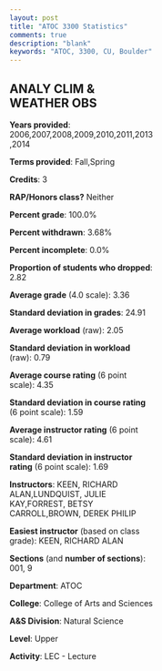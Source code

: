 ```yaml
---
layout: post
title: "ATOC 3300 Statistics"
comments: true
description: "blank"
keywords: "ATOC, 3300, CU, Boulder"
--- 
```

<head>
<script src="https://ajax.googleapis.com/ajax/libs/jquery/2.1.3/jquery.min.js"></script>
<script src="https://dl.dropboxusercontent.com/s/pc42nxpaw1ea4o9/highcharts.js?dl=0"></script>
<!-- <script src="../assets/js/highcharts.js"></script> -->
<style type="text/css">@font-face {
	font-family: "Bebas Neue";
	src: url(https://www.filehosting.org/file/details/544349/BebasNeue%20Regular.otf) format("opentype");
	}
	h1.Bebas { 
		font-family: "Bebas Neue", Verdana, Tahoma;
	}
</style>
</head>
<body>
	<div id="container" style="float: right; width: 45%; height: 88%; margin-left: 2.5%; margin-right: 2.5%;"></div>
	<script language="JavaScript">
		$(document).ready(function() {
		var chart = {type: 'column'};
		var title = {text: 'Grade Distribution'};
		var xAxis = {categories: ['A','B','C','D','F'],crosshair: true};
		var yAxis = {min: 0,title: {text: 'Percentage'}};
		var tooltip = {headerFormat: '<center><b><span style="font-size:20px">{point.key}</span></b></center>',
		               pointFormat: '<td style="padding:0"><b>{point.y:.1f}%</b></td>',
		               footerFormat: '</table>',shared: true,useHTML: true};
		var plotOptions = {column: {pointPadding: 0.0,borderWidth: 0}};  
		var credits = {enabled: false};var series= [{name: 'Percent',data: [52.17,35.27,10.14,0.97,1.45,]}];
		var json = {};
		json.chart = chart;
		json.title = title;
		json.tooltip = tooltip;
		json.xAxis = xAxis;
		json.yAxis = yAxis;  
		json.series = series;
		json.plotOptions = plotOptions;  
		json.credits = credits;
		$('#container').highcharts(json);
	});
	</script>
</body>
			   
## ANALY CLIM & WEATHER OBS

**Years provided**: 2006,2007,2008,2009,2010,2011,2013,2014

**Terms provided**: Fall,Spring

**Credits**: 3

**RAP/Honors class?** Neither

**Percent grade**: 100.0%

**Percent withdrawn**: 3.68%

**Percent incomplete**: 0.0%

**Proportion of students who dropped**: 2.82

**Average grade** (4.0 scale): 3.36

**Standard deviation in grades**: 24.91

**Average workload** (raw): 2.05

**Standard deviation in workload** (raw): 0.79

**Average course rating** (6 point scale): 4.35

**Standard deviation in course rating** (6 point scale): 1.59

**Average instructor rating** (6 point scale): 4.61

**Standard deviation in instructor rating** (6 point scale): 1.69

**Instructors**: KEEN, RICHARD ALAN,LUNDQUIST, JULIE KAY,FORREST, BETSY CARROLL,BROWN, DEREK PHILIP

**Easiest instructor** (based on class grade): KEEN, RICHARD ALAN

**Sections** (and **number of sections**): 001, 9

**Department**: ATOC

**College**: College of Arts and Sciences

**A&S Division**: Natural Science

**Level**: Upper

**Activity**: LEC - Lecture